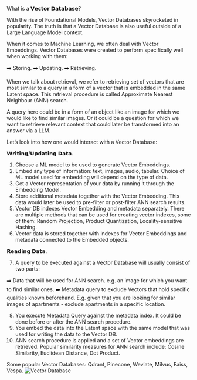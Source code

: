 What is a 𝗩𝗲𝗰𝘁𝗼𝗿 𝗗𝗮𝘁𝗮𝗯𝗮𝘀𝗲?

With the rise of Foundational Models, Vector Databases skyrocketed in popularity. The truth is that a Vector Database is also useful outside of a Large Language Model context.

When it comes to Machine Learning, we often deal with Vector Embeddings. Vector Databases were created to perform specifically well when working with them:

➡️ Storing.
➡️ Updating.
➡️ Retrieving.

When we talk about retrieval, we refer to retrieving set of vectors that are most similar to a query in a form of a vector that is embedded in the same Latent space. This retrieval procedure is called Approximate Nearest Neighbour (ANN) search.

A query here could be in a form of an object like an image for which we would like to find similar images. Or it could be a question for which we want to retrieve relevant context that could later be transformed into an answer via a LLM.

Let’s look into how one would interact with a Vector Database:

𝗪𝗿𝗶𝘁𝗶𝗻𝗴/𝗨𝗽𝗱𝗮𝘁𝗶𝗻𝗴 𝗗𝗮𝘁𝗮.

1. Choose a ML model to be used to generate Vector Embeddings.
2. Embed any type of information: text, images, audio, tabular. Choice of ML model used for embedding will depend on the type of data.
3. Get a Vector representation of your data by running it through the Embedding Model.
4. Store additional metadata together with the Vector Embedding. This data would later be used to pre-filter or post-filter ANN search results.
5. Vector DB indexes Vector Embedding and metadata separately. There are multiple methods that can be used for creating vector indexes, some of them: Random Projection, Product Quantization, Locality-sensitive Hashing.
6. Vector data is stored together with indexes for Vector Embeddings and metadata connected to the Embedded objects.

𝗥𝗲𝗮𝗱𝗶𝗻𝗴 𝗗𝗮𝘁𝗮.

7. A query to be executed against a Vector Database will usually consist of two parts:

➡️ Data that will be used for ANN search. e.g. an image for which you want to find similar ones.
➡️ Metadata query to exclude Vectors that hold specific qualities known beforehand. E.g. given that you are looking for similar images of apartments - exclude apartments in a specific location.

8. You execute Metadata Query against the metadata index. It could be done before or after the ANN search procedure.
9. You embed the data into the Latent space with the same model that was used for writing the data to the Vector DB.
10. ANN search procedure is applied and a set of Vector embeddings are retrieved. Popular similarity measures for ANN search include: Cosine Similarity, Euclidean Distance, Dot Product.

Some popular Vector Databases: Qdrant, Pinecone, Weviate, Milvus, Faiss, Vespa.
![Vector Database](Vector_databse.gif)
